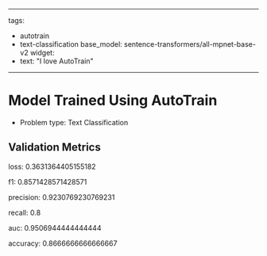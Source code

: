 
---
tags:
- autotrain
- text-classification
base_model: sentence-transformers/all-mpnet-base-v2
widget:
- text: "I love AutoTrain"
---

# Model Trained Using AutoTrain

- Problem type: Text Classification

## Validation Metrics
loss: 0.3631364405155182

f1: 0.8571428571428571

precision: 0.9230769230769231

recall: 0.8

auc: 0.9506944444444444

accuracy: 0.8666666666666667
